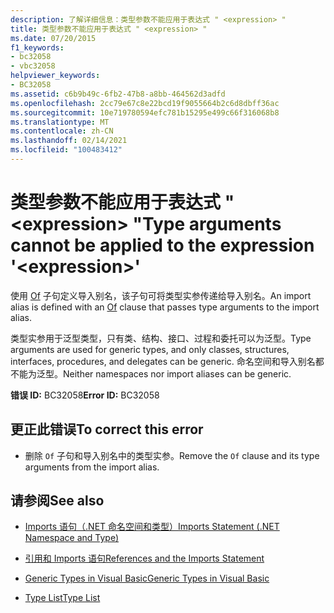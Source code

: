 ```yaml
---
description: 了解详细信息：类型参数不能应用于表达式 " <expression> "
title: 类型参数不能应用于表达式 " <expression> "
ms.date: 07/20/2015
f1_keywords:
- bc32058
- vbc32058
helpviewer_keywords:
- BC32058
ms.assetid: c6b9b49c-6fb2-47b8-a8bb-464562d3adfd
ms.openlocfilehash: 2cc79e67c8e22bcd19f9055664b2c6d8dbff36ac
ms.sourcegitcommit: 10e719780594efc781b15295e499c66f316068b8
ms.translationtype: MT
ms.contentlocale: zh-CN
ms.lasthandoff: 02/14/2021
ms.locfileid: "100483412"
---
```

# <a name="type-arguments-cannot-be-applied-to-the-expression-expression"></a><span data-ttu-id="cb2fd-103">类型参数不能应用于表达式 " \<expression> "</span><span class="sxs-lookup"><span data-stu-id="cb2fd-103">Type arguments cannot be applied to the expression '\<expression>'</span></span>

<span data-ttu-id="cb2fd-104">使用 [Of](../language-reference/statements/of-clause.md) 子句定义导入别名，该子句可将类型实参传递给导入别名。</span><span class="sxs-lookup"><span data-stu-id="cb2fd-104">An import alias is defined with an [Of](../language-reference/statements/of-clause.md) clause that passes type arguments to the import alias.</span></span>  
  
 <span data-ttu-id="cb2fd-105">类型实参用于泛型类型，只有类、结构、接口、过程和委托可以为泛型。</span><span class="sxs-lookup"><span data-stu-id="cb2fd-105">Type arguments are used for generic types, and only classes, structures, interfaces, procedures, and delegates can be generic.</span></span> <span data-ttu-id="cb2fd-106">命名空间和导入别名都不能为泛型。</span><span class="sxs-lookup"><span data-stu-id="cb2fd-106">Neither namespaces nor import aliases can be generic.</span></span>  
  
 <span data-ttu-id="cb2fd-107">**错误 ID:** BC32058</span><span class="sxs-lookup"><span data-stu-id="cb2fd-107">**Error ID:** BC32058</span></span>  
  
## <a name="to-correct-this-error"></a><span data-ttu-id="cb2fd-108">更正此错误</span><span class="sxs-lookup"><span data-stu-id="cb2fd-108">To correct this error</span></span>  
  
- <span data-ttu-id="cb2fd-109">删除 `Of` 子句和导入别名中的类型实参。</span><span class="sxs-lookup"><span data-stu-id="cb2fd-109">Remove the `Of` clause and its type arguments from the import alias.</span></span>  
  
## <a name="see-also"></a><span data-ttu-id="cb2fd-110">请参阅</span><span class="sxs-lookup"><span data-stu-id="cb2fd-110">See also</span></span>

- [<span data-ttu-id="cb2fd-111">Imports 语句（.NET 命名空间和类型）</span><span class="sxs-lookup"><span data-stu-id="cb2fd-111">Imports Statement (.NET Namespace and Type)</span></span>](../language-reference/statements/imports-statement-net-namespace-and-type.md)
- [<span data-ttu-id="cb2fd-112">引用和 Imports 语句</span><span class="sxs-lookup"><span data-stu-id="cb2fd-112">References and the Imports Statement</span></span>](../programming-guide/program-structure/references-and-the-imports-statement.md)

- [<span data-ttu-id="cb2fd-113">Generic Types in Visual Basic</span><span class="sxs-lookup"><span data-stu-id="cb2fd-113">Generic Types in Visual Basic</span></span>](../programming-guide/language-features/data-types/generic-types.md)
- [<span data-ttu-id="cb2fd-114">Type List</span><span class="sxs-lookup"><span data-stu-id="cb2fd-114">Type List</span></span>](../language-reference/statements/type-list.md)
